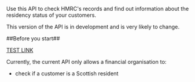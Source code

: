 

Use this API to check HMRC's records and find out information about the residency status of your customers.

This version of the API is in development and is very likely to change.

##Before you start##

[TEST LINK](/api-documentation/docs/api/service/customer/)

Currently, the current API only allows a financial organisation to:

  * check if a customer is a Scottish resident    
